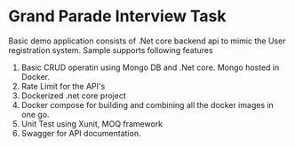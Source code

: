 # Grand Parade Interview Task
Basic demo application consists of .Net core backend api to mimic the User registration system. Sample supports following features

 1. Basic CRUD operatin using Mongo DB and .Net core.  Mongo hosted in Docker. 
 2. Rate Limit for the API's 
 3. Dockerized .net core project 
 4. Docker compose for building and combining all the docker images in one go. 
 5. Unit Test using Xunit, MOQ framework
 6. Swagger for API documentation. 
